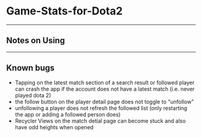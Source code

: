 # Game-Stats-for-Dota2
---
## Notes on Using

---
## Known bugs
 - Tapping on the latest match section of a search result or followed player can crash the app if the account does not have a latest match (i.e. never played dota 2)
 - the follow button on the player detail page does not toggle to "unfollow"
 - unfollowing a player does not refresh the followed list (only restarting the app or adding a followed person does)
 - Recycler Views on the match detial page can become stuck and also have odd heights when opened
